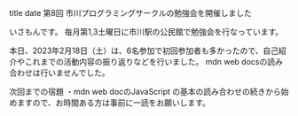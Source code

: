 title	date
第8回 市川プログラミングサークルの勉強会を開催しました

いさもんです。 毎月第1,3土曜日に市川駅の公民館で勉強会を行なっています。

本日、2023年2月18日（土）は、6名参加で初回参加者も多かったので、自己紹介やこれまでの活動内容の振り返りなどを行いました。
mdn web docsの読み合わせは行いませんでした。

次回までの宿題
・mdn web docのJavaScript の基本の読み合わせの続きから始めますので、お時間ある方は事前に一読をお願いします。
